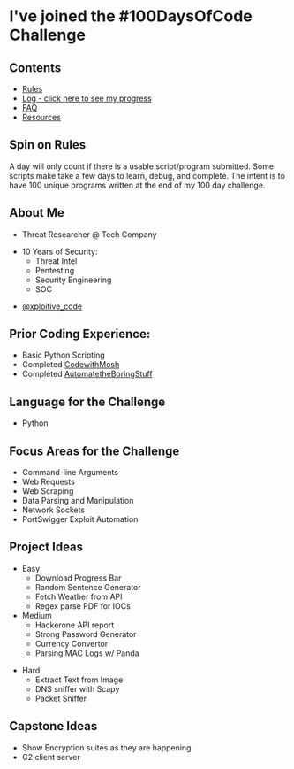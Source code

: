 # I've joined the #100DaysOfCode Challenge

## Contents

* [Rules](rules.md)
* [Log - click here to see my progress](log.md)
* [FAQ](FAQ.md)
* [Resources](resources.md)

## Spin on Rules

A day will only count if there is a usable script/program submitted. Some scripts make take a 
few days to learn, debug, and complete. The intent is to have 100 unique programs written at 
the end of my 100 day challenge. 

## About Me

* Threat Researcher @ Tech Company

- 10 Years of Security:
  - Threat Intel
  - Pentesting
  - Security Engineering
  - SOC

* [@xploitive_code](https://twitter.com/Xploitive_code) 

## Prior Coding Experience:
* Basic Python Scripting
* Completed [CodewithMosh](https://codewithmosh.com/p/python-programming-course-beginners)
* Completed [AutomatetheBoringStuff](https://automatetheboringstuff.com/)

## Language for the Challenge
- Python

## Focus Areas for the Challenge
- Command-line Arguments
- Web Requests
- Web Scraping
- Data Parsing and Manipulation
- Network Sockets
- PortSwigger Exploit Automation


## Project Ideas
- Easy
  - Download Progress Bar
  - Random Sentence Generator
  - Fetch Weather from API
  - Regex parse PDF for IOCs
- Medium
  - Hackerone API report
  - Strong Password Generator
  - Currency Convertor
  - Parsing MAC Logs w/ Panda
* Hard
  - Extract Text from Image
  - DNS sniffer with Scapy
  - Packet Sniffer

## Capstone Ideas
- Show Encryption suites as they are happening
- C2 client server

